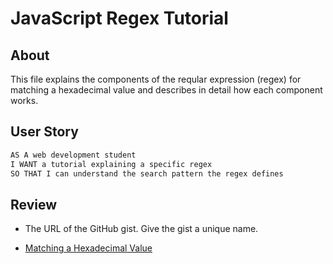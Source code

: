 # JavaScript Regex Tutorial

## About

This file explains the components of the reqular expression (regex) for matching a hexadecimal value and describes in detail how each component works.  

## User Story

```md
AS A web development student
I WANT a tutorial explaining a specific regex
SO THAT I can understand the search pattern the regex defines
```

## Review

* The URL of the GitHub gist. Give the gist a unique name.
- [Matching a Hexadecimal Value](https://github.com/jlewisit/js-regex-tutorial/blob/main/gist-template.md)



